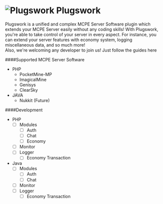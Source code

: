 ![Plugswork](https://github.com/deotern/Plugswork/image/plugswork-github.png)
Plugswork
=====
Plugswork is a unified and complex MCPE Server Software plugin which extends your MCPE Server easily without any coding skills! With Plugswork, you're able to take control of your server in every aspect. For instance, you can extend your server features with economy system, logging miscellaneous data, and so much more!<br>
Also, we're welcoming any developer to join us! Just follow the guides here

####Supported MCPE Server Software
- PHP
  - PocketMine-MP
  - ImagicalMine
  - Genisys
  - ClearSky
- JAVA
  - Nukkit (Future)

####Development
- PHP
  - [ ] Modules
    - [ ] Auth
    - [ ] Chat
    - [ ] Economy
  - [ ] Monitor
  - [ ] Logger
    - [ ] Economy Transaction
- Java
  - [ ] Modules
    - [ ] Auth
    - [ ] Chat
  - [ ] Monitor
  - [ ] Logger
    - [ ] Economy Transaction
